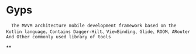 # Gyps
      The MVVM architecture mobile development framework based on the Kotlin language。Contains Dagger-Hilt、ViewBinding、Glide、ROOM、ARouter And Other commonly used library of tools
**

